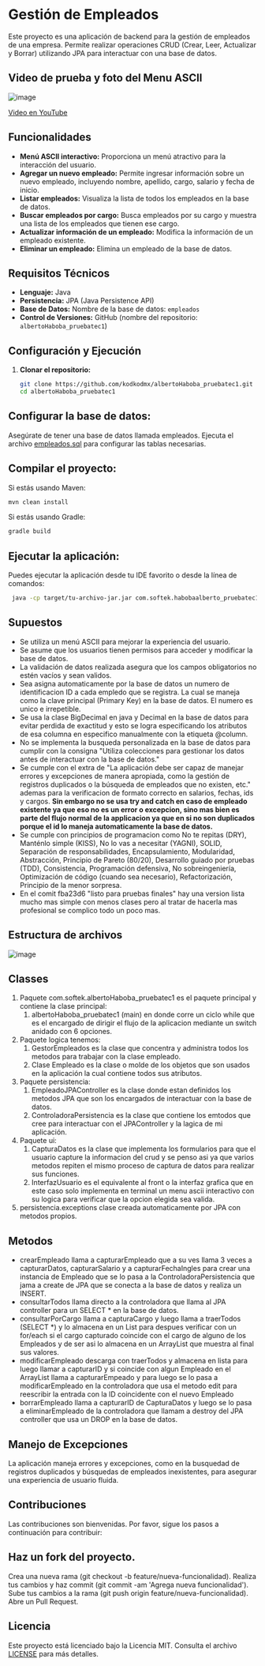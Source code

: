 # Gestión de Empleados

Este proyecto es una aplicación de backend para la gestión de empleados de una empresa. Permite realizar operaciones CRUD (Crear, Leer, Actualizar y Borrar) utilizando JPA para interactuar con una base de datos.

## Video de prueba y foto del Menu ASCII
![image](https://github.com/user-attachments/assets/59b1e1ca-32c5-4635-9495-90ace46e3663)

[Video en YouTube](https://youtu.be/PcpvcGs00jw)

## Funcionalidades

- **Menú ASCII interactivo:** Proporciona un menú atractivo para la interacción del usuario.
- **Agregar un nuevo empleado:** Permite ingresar información sobre un nuevo empleado, incluyendo nombre, apellido, cargo, salario y fecha de inicio.
- **Listar empleados:** Visualiza la lista de todos los empleados en la base de datos.
- **Buscar empleados por cargo:** Busca empleados por su cargo y muestra una lista de los empleados que tienen ese cargo.
- **Actualizar información de un empleado:** Modifica la información de un empleado existente.
- **Eliminar un empleado:** Elimina un empleado de la base de datos.

## Requisitos Técnicos

- **Lenguaje:** Java
- **Persistencia:** JPA (Java Persistence API)
- **Base de Datos:** Nombre de la base de datos: `empleados`
- **Control de Versiones:** GitHub (nombre del repositorio: `albertoHaboba_pruebatec1`)

## Configuración y Ejecución

1. **Clonar el repositorio:**

   ```bash
   git clone https://github.com/kodkodmx/albertoHaboba_pruebatec1.git
   cd albertoHaboba_pruebatec1
   ```
## Configurar la base de datos:

Asegúrate de tener una base de datos llamada empleados.
Ejecuta el archivo [empleados.sql](https://github.com/kodkodmx/habobaAlberto_pruebatec1/blob/46ae5780609ee553a57a638aeabcbb6e5dc6c387/empleado.sql) para configurar las tablas necesarias.

## Compilar el proyecto:

Si estás usando Maven:
  ```bash
  mvn clean install
  ```
Si estás usando Gradle:
  ```bash
  gradle build
  ```          
## Ejecutar la aplicación:
Puedes ejecutar la aplicación desde tu IDE favorito o desde la línea de comandos:
 ```bash
  java -cp target/tu-archivo-jar.jar com.softek.habobaalberto_pruebatec1.HabobaAlberto_pruebatec1
  ```
## Supuestos
- Se utiliza un menú ASCII para mejorar la experiencia del usuario.
- Se asume que los usuarios tienen permisos para acceder y modificar la base de datos.
- La validación de datos realizada asegura que los campos obligatorios no estén vacíos y sean validos.
- Sea asigna automaticamente por la base de datos un numero de identificacion ID a cada empledo que se registra. La cual se maneja como la clave principal (Primary Key) en la base de datos. El numero es unico e irrepetible.
- Se usa la clase BigDecimal en java y Decimal en la base de datos para evitar perdida de exactitud y esto se logra especificando los atributos de esa columna en especifico manualmente con la etiqueta @column.
- No se implementa la busqueda personalizada en la base de datos para cumplir con la consigna "Utiliza colecciones para gestionar los datos antes de interactuar con la base de datos."
- Se cumple con el extra de "La aplicación debe ser capaz de manejar errores y excepciones de manera apropiada, como la gestión de registros duplicados o la búsqueda de empleados que no existen, etc." ademas para la verificacion de formato correcto en salarios, fechas, ids y cargos. **Sin embargo no se usa try and catch en caso de empleado existente ya que eso no es un error o excepcion, sino mas bien es parte del flujo normal de la applicacion ya que en si no son duplicados porque el id lo maneja automaticamente la base de datos.**
- Se cumple con principios de programacion como No te repitas (DRY), Manténlo simple (KISS), No lo vas a necesitar (YAGNI), SOLID, Separación de responsabilidades, Encapsulamiento, Modularidad, Abstracción, Principio de Pareto (80/20), Desarrollo guiado por pruebas (TDD), Consistencia, Programación defensiva, No sobreingeniería, Optimización de código (cuando sea necesario), Refactorización, Principio de la menor sorpresa.
- En el comit fba23d6 "listo para pruebas finales" hay una version lista mucho mas simple con menos clases pero al tratar de hacerla mas profesional se complico todo un poco mas.

## Estructura de archivos

![image](https://github.com/user-attachments/assets/6a41a2e4-9261-4b0a-ad99-dcd2493d480c)

## Classes
1. Paquete com.softek.albertoHaboba_pruebatec1 es el paquete principal y contiene la clase principal:
   1. albertoHaboba_pruebatec1 (main) en donde corre un ciclo while que es el encargado de dirigir el flujo de la aplicacion mediante un switch anidado con 6 opciones.
2. Paquete logica tenemos:
   1. GestorEmpleados es la clase que concentra y administra todos los metodos para trabajar con la clase empleado.
   2. Clase Empleado es la clase o molde de los objetos que son usados en la aplicación la cual contiene todos sus atributos.
3. Paquete persistencia:
   1. EmpleadoJPAController es la clase donde estan definidos los metodos JPA que son los encargados de interactuar con la base de datos.
   2. ControladoraPersistencia es la clase que contiene los emtodos que cree para interactuar con el JPAController y la lagica de mi aplicación.
4. Paquete ui:
   1. CapturaDatos es la clase que implementa los formularios para que el usuario capture la informacion del crud y se penso asi ya que varios metodos repiten el mismo proceso de captura de datos para        realizar sus funciones.
   1. InterfazUsuario es el equivalente al front o la interfaz grafica que en este caso solo implementa en terminal un menu ascii interactivo con su logica para verificar que la opcion elegida sea valida.
5. persistencia.exceptions clase creada automaticamente por JPA con metodos propios.

## Metodos
- crearEmpleado llama a capturarEmpleado que a su ves llama 3 veces a capturarDatos, capturarSalario y a capturarFechaIngles para crear una instancia de Empleado que se lo pasa a la ControladoraPersistencia que jama a create de JPA que se conecta a la base de datos y realiza un INSERT.
- consultarTodos llama directo a la controladora que llama al JPA controller para un SELECT * en la base de datos.
- consultarPorCargo llama a capturaCargo y luego llama a traerTodos (SELECT *) y lo almacena en un List<Empleados> para despues verificar con un for/each si el cargo capturado coincide con el cargo de alguno de los Empleados y de ser asi lo almacena en un ArrayList que muestra al final sus valores.
- modificarEmpleado descarga con traerTodos y almacena en lista para luego llamar a capturarID y si coincide con algun Empleado en el ArrayList llama a capturarEmpeado y para luego se lo pasa a modificarEmpleado en la controladora que usa el metodo edit para reescribir la entrada con la ID coincidente con el nuevo Empleado
- borrarEmpleado llama a capturarID de CapturaDatos y luego se lo pasa a eliminarEmpleado de la controladora que llamam a destroy del JPA controller que usa un DROP en la base de datos.

## Manejo de Excepciones
La aplicación maneja errores y excepciones, como en la busquedad de registros duplicados y búsquedas de empleados inexistentes, para asegurar una experiencia de usuario fluida.
   
## Contribuciones
Las contribuciones son bienvenidas. Por favor, sigue los pasos a continuación para contribuir:

## Haz un fork del proyecto.
Crea una nueva rama (git checkout -b feature/nueva-funcionalidad).
Realiza tus cambios y haz commit (git commit -am 'Agrega nueva funcionalidad').
Sube tus cambios a la rama (git push origin feature/nueva-funcionalidad).
Abre un Pull Request.

## Licencia
Este proyecto está licenciado bajo la Licencia MIT. Consulta el archivo [LICENSE](https://github.com/kodkodmx/habobaAlberto_pruebatec1/blob/b7ca3724449356290610ba57fa8e9305bd59bf29/LICENSE) para más detalles.
